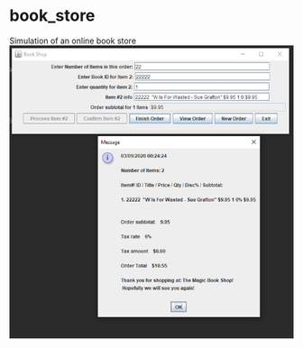 # book_store
Simulation of an online book store
![alt text](https://github.com/kaigy1/book_store/blob/master/book_store.PNG)

